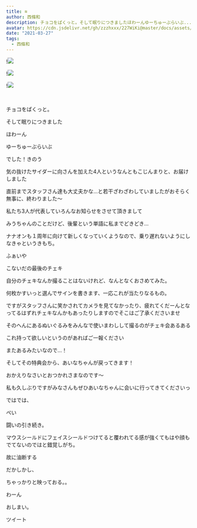 ```yaml
---
title: ≋
author: 西條和
description: チョコをぱくっと。そして眠りにつきましたほわーんゆーちゅーぶらいぶ...
avatar: https://cdn.jsdelivr.net/gh/zzzhxxx/227WiKi@master/docs/assets/photo/avatar/nagomi.jpg
date: "2021-03-27"
tags:
  - 西條和
---
```


!![](https://cdn.jsdelivr.net/gh/zzzhxxx/227WiKi-image@master/blog-image/nagomi-2021-03-27_1.jpg)

!![](https://cdn.jsdelivr.net/gh/zzzhxxx/227WiKi-image@master/blog-image/nagomi-2021-03-27_2.jpg)

!![](https://cdn.jsdelivr.net/gh/zzzhxxx/227WiKi-image@master/blog-image/nagomi-2021-03-27_3.jpg)



  ﻿













チョコをぱくっと。










そして眠りにつきました

















ほわーん





















ゆーちゅーぶらいぶ












でした！きのう























気の抜けたサイダーに向さんを加えた4人というなんともこじんまりと、お届けしました























直前までスタッフさん達も大丈夫かな…と若干ざわざわしていましたがおそらく無事に、終わりました〜

















私たち3人が代表していろんなお知らせをさせて頂きまして











みうちゃんのことだけど、後輩という単語に私までどきどき…














ナナオンも１周年に向けて新しくなっていくようなので、乗り遅れないようにしなきゃというきもち。
































ふぁいや















こないだの最後のチェキ














自分のチェキなんか撮ることはないけれど、なんとなくおさめてみた。






















何枚かすいっと選んでサインを書きます、一応これが当たりなるもの。













ですがスタッフさんに笑かされてカメラを見てなかったり、疲れてくだーんとなってるはずれチェキなんかもあったりしますのでそこはご了承くださいませ














そのへんにあるぬいぐるみをみんなで使いまわしして撮るのがチェキ会あるある















これ持って欲しいというのがあればご一報ください

















またあるみたいなので…！




















そしてその特典会から、あいなちゃんが戻ってきます！













おかえりなさいとおつかれさまなのです〜

















私も久しぶりですがみなさんもぜひあいなちゃんに会いに行ってきてくださいっ





























ではでは、













ぺい





闘いの引き続き。









マウスシールドにフェイスシールドつけてると覆われてる感が強くてもはや顔もでてないのではと錯覚しがち。























故に油断する


















だかしかし、







ちゃっかりと映っておる。。
















わーん





















おしまい。


ツイート



